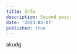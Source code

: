 ```yaml
---
title: Info
description: Second post.
date: '2023-03-07'
published: true
---
```


akudg

<style>
    p{
        @apply text-center
    }

    a{
        @apply text-blue-500;
        @apply no-underline
    }

</style>
